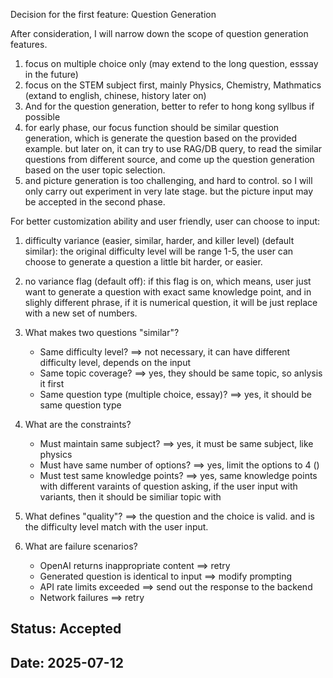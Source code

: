 Decision for the first feature: Question Generation 

After consideration, I will narrow down the scope of question generation features.
1. focus on multiple choice only (may extend to the long question, esssay in the future)
2. focus on the STEM subject first, mainly Physics, Chemistry, Mathmatics (extand to english, chinese, history later on)
3. And for the question generation, better to refer to hong kong syllbus if possible
4. for early phase, our focus function should be similar question generation, which is generate the question based on the provided example. but later on, it can try to use RAG/DB query, to read the similar questions from different source, and come up the question generation based on the user topic selection. 
5. and picture generation is too challenging, and hard to control. so I will only carry out experiment in very late stage. but the picture input may be accepted in the second phase.


For better customization ability and user friendly, user can choose to input:
1. difficulty variance (easier, similar, harder, and killer level) (default similar): the original difficulty level will be range 1-5, the user can choose to generate a question a little bit harder, or easier. 
2. no variance flag (default off): if this flag is on, which means, user just want to generate a question with exact same knowledge point, and in slighly different phrase, if it is numerical question, it will be just replace with a new set of numbers. 


1. What makes two questions "similar"?
   - Same difficulty level? ==> not necessary, it can have different difficulty level, depends on the input 
   - Same topic coverage?  ==> yes, they should be same topic, so anlysis it first  
   - Same question type (multiple choice, essay)?  ==> yes, it should be same question type 

2. What are the constraints?
   - Must maintain same subject? ==> yes, it must be same subject, like physics 
   - Must have same number of options? ==> yes, limit the options to 4 ()
   - Must test same knowledge points? ==> yes, same knowledge points with different varaints of question asking, if the user input with variants, then it should be similiar topic with 

3. What defines "quality"?  ==> the question and the choice is valid. and is the difficulty level match with the user input. 

4. What are failure scenarios?
   - OpenAI returns inappropriate content  ==> retry
   - Generated question is identical to input  ==> modify prompting
   - API rate limits exceeded ==> send out the response to the backend
   - Network failures ==> retry


## Status: Accepted
## Date: 2025-07-12